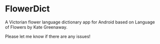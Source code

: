 # FlowerDict
A Victorian flower language dictionary app for Android based on Language of Flowers by Kate Greenaway.

Please let me know if there are any issues!
